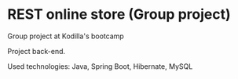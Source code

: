 # REST online store (Group project)

Group project at Kodilla's bootcamp

Project back-end.

Used technologies:
Java, Spring Boot, Hibernate, MySQL
